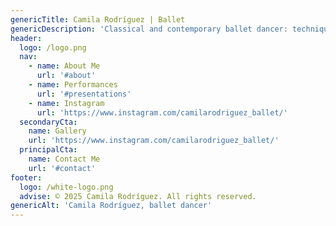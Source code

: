 ```yaml
---
genericTitle: Camila Rodríguez | Ballet
genericDescription: 'Classical and contemporary ballet dancer: technique, elegance, and passion.'
header:
  logo: /logo.png
  nav:
    - name: About Me
      url: '#about'
    - name: Performances
      url: '#presentations'
    - name: Instagram
      url: 'https://www.instagram.com/camilarodriguez_ballet/'
  secondaryCta:
    name: Gallery
    url: 'https://www.instagram.com/camilarodriguez_ballet/'
  principalCta:
    name: Contact Me
    url: '#contact'
footer:
  logo: /white-logo.png
  advise: © 2025 Camila Rodríguez. All rights reserved.
genericAlt: 'Camila Rodríguez, ballet dancer'
---
```


